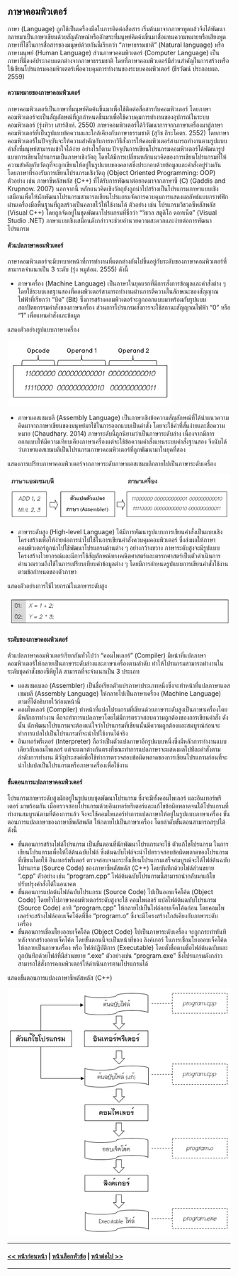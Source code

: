## ภาษาคอมพิวเตอร์
  ภาษา (Language) ถูกใช้เป็นเครื่องมือในการติดต่อสื่อสาร เริ่มต้นมาจากภาษาพูดแล้วจึงได้พัฒนากลายมาเป็นภาษาเขียนด้วยสัญลักษณ์หรืออักขระที่มนุษย์คิดค้นขึ้นมาสื่อแทนความหมายหรือเสียงพูด ภาษาที่ใช้ในการสื่อสารของมนุษย์ด้วยกันนี้เรียกว่า “ภาษาธรรมชาติ” (Natural language) หรือ ภาษามนุษย์ (Human Language) ส่วนภาษาคอมพิวเตอร์ (Computer Language) เป็นภาษาที่มีองค์ประกอบแตกต่างจากภาษาธรรมชาติ โดยที่ภาษาคอมพิวเตอร์มีส่วนสำคัญในการสร้างหรือใช้เขียนโปรแกรมคอมพิวเตอร์เพื่อควบคุมการทำงานของระบบคอมพิวเตอร์ (ธีรวัฒน์ ประกอบผล. 2559)

#### ความหมายของภาษาคอมพิวเตอร์
  ภาษาคอมพิวเตอร์เป็นภาษาที่มนุษย์คิดค้นขึ้นมาเพื่อใช้ติดต่อสื่อสารกับคอมพิวเตอร์ โดยภาษาคอมพิวเตอร์จะเป็นสัญลักษณ์ที่ถูกกำหนดขึ้นมาเพื่อใช้ควบคุมการทำงานของอุปกรณ์ในระบบคอมพิวเตอร์ (รุ่งทิวา เสาร์สิงห์. 2550) ภาษาคอมพิวเตอร์ได้วิวัฒนาการจากภาษาเครื่องมาสู่ภาษาคอมพิวเตอร์ที่เป็นรูปแบบข้อความและใกล้เคียงกับภาษาธรรมชาติ 
(สุวิช ถิระโคตร. 2552) โดยภาษาคอมพิวเตอร์ในปัจจุบันจะให้ความสำคัญกับการหาวิธีสั่งการให้คอมพิวเตอร์สามารถทำงานตามรูปแบบคำสั่งที่มนุษย์สามารถเข้าใจได้ง่าย  อย่างไรก็ตาม ปัจจุบันการเขียนโปรแกรมคอมพิวเตอร์ได้พัฒนารูปแบบการเขียนโปรแกรมเป็นภาษาเชิงวัตถุ โดยได้มีการเปลี่ยนหลักแนวคิดของการเขียนโปรแกรมที่ให้ความสำคัญกับวัตถุที่จะถูกเขียนให้อยู่ในรูปแบบของคลาสซึ่งประกอบด้วยข้อมูลและคำสั่งอยู่ร่วมกัน โดยภาษาที่รองรับการเขียนโปรแกรมเชิงวัตถุ (Object Oriented Programming: OOP) ตัวอย่าง เช่น ภาษาซีพลัสพลัส (C++) ที่ได้รับการพัฒนาต่อยอดมาจากภาษาซี (C) (Gaddis and Krupnow. 2007) นอกจากนี้ หลักแนวคิดเชิงวัตถุยังถูกนำไปสร้างเป็นโปรแกรมภาษาแบบเชิงเสมือนเพื่อให้นักพัฒนาโปรแกรมสามารถเขียนโปรแกรมจัดการควบคุมการแสดงผลลัพธ์แบบกราฟฟิกผ่านเครื่องมือพื้นฐานที่ถูกสร้างเป็นคลาสไว้ให้ใช้งานได้ ตัวอย่าง เช่น โปรแกรมวิชวลซีพสัสพลัส (Visual C++) โดยถูกจัดอยู่ในชุดพัฒนาโปรแกรมที่ชื่อว่า “วิชวล สตูดิโอ ดอทเน็ต” (Visual Studio .NET) ภาษาแบบเชิงเสมือนดังกล่าวจะช่วยอำนวยความสะดวกและง่ายต่อการพัฒนาโปรแกรม

#### ตัวแปลภาษาคอมพิวเตอร์
  ภาษาคอมพิวเตอร์จะมีบทบาทหน้าที่การทำงานที่แตกต่างกันไปขึ้นอยู่กับระดับของภาษาคอมพิวเตอร์ที่สามารถจำแนกเป็น 3 ระดับ (รุ่ง หมูล้อม. 2555)  ดังนี้
* ภาษาเครื่อง (Machine Language) เป็นภาษาในยุคแรกที่มีการสั่งการข้อมูลและคำสั่งต่าง ๆ  โดยใช้ระบบเลขฐานสองที่คอมพิวเตอร์สามารถทำงานผ่านการตีความในลักษณะของสัญญาณไฟฟ้าที่เรียกว่า “บิต” (Bit) ซึ่งการสร้างคอมพิวเตอร์จะถูกออกแบบมาพร้อมกับรูปแบบสถาปัตยกรรมคำสั่งของภาษาเครื่อง ส่วนการโปรแกรมสั่งการจะใช้สถานะสัญญาณไฟฟ้า “0” หรือ “1” เพื่อแทนคำสั่งและข้อมูล

แสดงตัวอย่างรูปแบบภาษาเครื่อง

<img src=img/0102.png>

* ภาษาแอสเซมบลี (Assembly Language) เป็นภาษาเชิงข้อความสัญลักษณ์ที่ได้นำแนวความคิดมาจากภาษาเขียนของมนุษย์มาใช้ในการออกแบบเป็นคำสั่ง โดยจะใช้คำที่สั้นง่ายและสื่อความหมาย (Chaudhary. 2014) ภาษาระดับนี้ถูกนิยามว่าเป็นภาษาระดับล่าง เนื่องจากมีการออกแบบให้มีความเทียบเคียงภาษาเครื่องแต่จะใช้ข้อความคำสั่งแทนระบบคำสั่งฐานสอง จึงนับได้ว่าภาษาแอสเซมบลีเป็นโปรแกรมภาษาคอมพิวเตอร์ที่ถูกพัฒนามาในยุคที่สอง 

แสดงการเปรียบภาษาคอมพิวเตอร์จากภาษาระดับภาษาแอสเซมบลีกลายไปเป็นภาษาระดับเครื่อง

<img src=img/0103.png>

* ภาษาระดับสูง (High-level Language) ได้มีการพัฒนารูปแบบการเขียนคำสั่งเป็นแบบเชิงโครงสร้างเพื่อให้ง่ายต่อการนำไปใช้ในการเขียนคำสั่งควบคุมคอมพิวเตอร์ ซึ่งส่งผลให้ภาษาคอมพิวเตอร์ถูกนำไปใช้พัฒนาโปรแกรมด้านต่าง ๆ อย่างกว้างขวาง ภาษาระดับสูงจะมีรูปแบบโครงสร้างไวยากรณ์และมีการใช้สัญลักษณ์ทางคณิตศาสตร์และตรรกศาสตร์เป็นตัวดำเนินการคำนวณรวมถึงใช้ในการเปรียบเทียบค่าข้อมูลต่าง ๆ โดยมีการกำหนดรูปแบบการเขียนคำสั่งใช้งานตามข้อกำหนดของตัวภาษา

แสดงตัวอย่างการใช้ไวยกรณ์ในภาษาระดับสูง

<img src=img/0103-1.png>

#### ระดับของภาษาคอมพิวเตอร์
  ตัวแปลภาษาคอมพิวเตอร์เรียกกันทั่วไปว่า “คอมไพเลอร์” (Compiler) มีหน้าที่แปลภาษาคอมพิวเตอร์ให้กลายเป็นภาษาระดับล่างและภาษาเครื่องตามลำดับ ทำให้โปรแกรมสามารถทำงานในระดับชุดคำสั่งของซีพียูได้ สามารถที่จะจำแนกเป็น 3 ประเภท
* แอสเซมเบลอ (Assembler) เป็นชื่อเรียกตัวแปรภาษาประเภทหนึ่งซึ่งจะทำหน้าที่แปลภาษาแอสเซมบลี (Assembly Language) ให้กลายไปเป็นภาษาเครื่อง (Machine Language) ตามที่ได้อธิบายไว้ก่อนหน้านี้
* คอมไพเลอร์ (Compiler) ทำหน้าที่แปลโปรแกรมที่เขียนด้วยภาษาระดับสูงเป็นภาษาเครื่องโดยมีหลักการทำงาน คือจะทำการแปลภาษาโดยไม่มีการตรวจสอบความถูกต้องของการเขียนคำสั่ง ดังนั้น นักพัฒนาโปรแกรมจะต้องแน่ใจว่าโปรแกรมที่เขียนนั้นมีความถูกต้องและสมบูรณ์ก่อนจะทำการแปลไปเป็นโปรแกรมที่จะนำไปใช้งานได้จริง
* อินเทอร์พรีเตอร์ (Interpreter) ถือว่าเป็นตัวแปลภาษาอีกรูปแบบหนึ่งซึ่งมีหลักการทำงานแบบเดียวกับคอมไพเลอร์ แต่จะแตกต่างกันตรงที่ขณะทำการแปลภาษาจะแสดงผลไปทีละคำสั่งตามลำดับการทำงาน มีวัถุประสงค์เพื่อใช้ทำการตรวจสอบข้อผิดพลาดของการเขียนโปรแกรมก่อนที่จะนำไปแปลเป็นโปรแกรมหรือภาษาเครื่องเพื่อใช้งาน

#### ขั้นตอนการแปลภาษาคอมพิวเตอร์
  โปรแกรมภาษาระดับสูงมักอยู่ในรูปแบบชุดพัฒนาโปรแกรม ซึ่งจะมีทั้งคอมไพเลอร์ และอินเทอร์พรีเตอร์ มาพร้อมกัน เมื่อตรวจสอบโปรแกรมด้วยอินเทอร์พรีเตอร์และแก้ไขข้อผิดพลาดจนได้โปรแกรมที่ทำงานสมบูรณ์ตามที่ต้องการแล้ว จึงจะใช้คอมไพเลอร์ทำการแปลภาษาให้อยู่ในรูปแบบภาษาเครื่อง ขั้นตอนการแปลภาษาของภาษาซีพลัสพลัส ให้กลายไปเป็นภาษาเครื่อง โดยลำดับขั้นตอนสามารถสรุปได้ ดังนี้
* ขั้นตอนการสร้างไฟล์โปรแกรม เป็นขั้นตอนที่นักพัฒนาโปรแกรมจะใช้ ตัวแก้ไขโปรแกรม ในการเขียนโปรแกรมเพื่อให้ได้ต้นฉบับไฟล์ ซึ่งต้นฉบับไฟล์จะนำไปตรวจสอบข้อผิดพลาดของโปรแกรมที่เขียนโดยใช้ อินเทอร์พรีเตอร์ ตรวจสอบจนกระทั่งเขียนโปรแกรมเสร็จสมบูรณ์จะได้ไฟล์ต้นฉบับโปรแกรม (Source Code) ของภาษาซีพลัสพลัส (C++) โดยบันทึกด้วยไฟล์ส่วนขยาย “.cpp” ตัวอย่าง เช่น “program.cpp” ไฟล์ต้นฉบับโปรแกรมนี้สามารถนำกลับมาแก้ไขปรับปรุงคำสั่งได้ในอนาคต
* ขั้นตอนการแปลต้นไฟล์ฉบับโปรแกรม (Source Code) ไปเป็นออบเจ็คโค้ด (Object Code) โดยทั่วไปภาษาคอมพิวเตอร์ระดับสูงจะใช้ คอมไพเลอร์ แปลไฟล์ต้นฉบับโปรแกรม (Source Code) อาทิ “program.cpp” ให้กลายไปเป็นไฟล์ออบเจ็คโค้ดก่อน โดยคอมไพเลอร์จะสร้างไฟล์ออบเจ็คโค้ดที่ชื่อ “program.o” ซึ่งจะมีโครงสร้างใกล้เคียงกับภาษาระดับเครื่อง
* ขั้นตอนการเชื่อมโยงออบเจ็คโค้ด (Object Code) ไปเป็นภาษาระดับเครื่อง จะถูกกระทำทันทีหลังจากสร้างออบเจ็คโค้ด โดยขั้นตอนนี้จะเป็นหน้าที่ของ ลิงค์เกอร์ ในการเชื่อมโยงออบเจ็คโค้ดให้กลายเป็นภาษาเครื่อง หรือ ไฟล์ปฏิบัติการ (Executable) โดยตั้งชื่อตามชื่อไฟล์ต้นฉบับและถูกบันทึกด้วยไฟล์ที่มีส่วนขยาย “.exe” ตัวอย่างเช่น “program.exe” ซึ่งโปรแกรมดังกล่าวสามารถใช้สั่งการคอมพิวเตอร์ให้ดำเนินการตามโปรแกรมได้

แสดงขั้นตอนการแปลงภาษาซีพลัสพลัส (C++) 

<img src=img/0104.png>

---
#### [<< หน้าก่อนหน้า](0101.md) | [หน้าเลือกหัวข้อ](README.md) | [หน้าต่อไป >>](0103.md)
---
